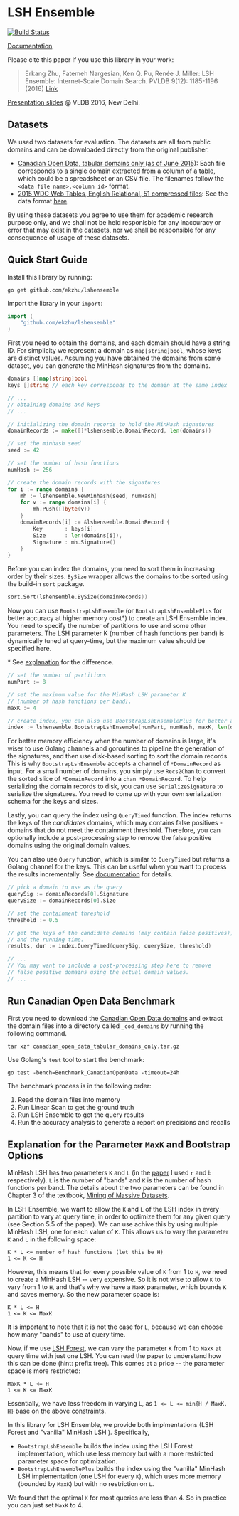 # LSH Ensemble

[![Build Status](https://travis-ci.org/ekzhu/lshensemble.svg?branch=master)](https://travis-ci.org/ekzhu/lshensemble)

[Documentation](https://godoc.org/github.com/ekzhu/lshensemble)

Please cite this paper if you use this library in your work:
>Erkang Zhu, Fatemeh Nargesian, Ken Q. Pu, Renée J. Miller:
>LSH Ensemble: Internet-Scale Domain Search. PVLDB 9(12): 1185-1196 (2016)
>[Link](http://www.vldb.org/pvldb/vol9/p1185-zhu.pdf)

[Presentation slides](http://www.cs.toronto.edu/~ekzhu/talks/lshensemble-vldb2016.pdf) @ VLDB 2016, New Delhi.

## Datasets

We used two datasets for evaluation. The datasets are all from public domains
and can be downloaded directly from the original publisher.

* [Canadian Open Data, tabular domains only (as of June 2015)](https://dl.dropboxusercontent.com/u/7441455/lshensemble/canadian_open_data_tabular_domains_only.tar.gz):
Each file corresponds to a single domain extracted from a column of
a table, which could be a spreadsheet or an CSV file. 
The filenames follow the `<data file name>.<column id>` format.
* [2015 WDC Web Tables, English Relational, 51 compressed files](http://data.dws.informatik.uni-mannheim.de/webtables/2015-07/englishCorpus/compressed):
See the data format [here](http://webdatacommons.org/webtables/2015/downloadInstructions.html).

By using these datasets you agree to use them for academic research purpose
only, and we shall not be held responisble for any 
inaccuracy or error that may exist in the 
datasets, nor we shall be responsible for any consequence of usage of these
datasets.

## Quick Start Guide

Install this library by running:

```
go get github.com/ekzhu/lshensemble
```

Import the library in your `import`:

```go
import (
	"github.com/ekzhu/lshensemble"
)
```

First you need to obtain the domains, and each domain should have a string ID.
For simplicity we represent a domain as `map[string]bool`, whose keys are distinct values.
Assuming you have obtained the domains from some dataset,
you can generate the MinHash signatures from the domains.

```go
domains []map[string]bool
keys []string // each key corresponds to the domain at the same index

// ... 
// obtaining domains and keys
// ...

// initializing the domain records to hold the MinHash signatures
domainRecords := make([]*lshensemble.DomainRecord, len(domains))

// set the minhash seed
seed := 42

// set the number of hash functions
numHash := 256

// create the domain records with the signatures
for i := range domains {
	mh := lshensemble.NewMinhash(seed, numHash)
	for v := range domains[i] {
		mh.Push([]byte(v))
	}
	domainRecords[i] := &lshensemble.DomainRecord {
		Key       : keys[i],
		Size      : len(domains[i]),
		Signature : mh.Signature()
	}
}
```

Before you can index the domains, you need to sort them in increasing order by
their sizes. `BySize` wrapper allows the domains to tbe sorted using the build-in `sort`
package.

```go
sort.Sort(lshensemble.BySize(domainRecords))
```

Now you can use `BootstrapLshEnsemble` 
(or `BootstrapLshEnsemblePlus` for better accuracy at higher memory cost\*) 
to create an LSH Ensemble index. You need to
specify the number of partitions to use and some other parameters.
The LSH parameter K (number of hash functions per band) is dynamically tuned at query-time,
but the maximum value should be specified here.

\* See [explanation](#maxk-explanation) for the difference.

```go
// set the number of partitions
numPart := 8

// set the maximum value for the MinHash LSH parameter K 
// (number of hash functions per band).
maxK := 4

// create index, you can also use BootstrapLshEnsemblePlus for better accuracy
index := lshensemble.BootstrapLshEnsemble(numPart, numHash, maxK, len(domainRecords), lshensemble.Recs2Chan(domainRecords))
```

For better memory efficiency when the number of domains is large, 
it's wiser to use Golang channels and goroutines
to pipeline the generation of the signatures, and then use disk-based sorting to sort the domain records. 
This is why `BootstrapLshEnsemble` accepts a channel of `*DomainRecord` as input.
For a small number of domains, you simply use `Recs2Chan` to convert the sorted slice of `*DomainRecord`
into a `chan *DomainRecord`.
To help serializing the domain records to disk, you can use `SerializeSignature`
to serialize the signatures.
You need to come up with your own serialization schema for the keys and sizes.

Lastly, you can query the index using `QueryTimed` function. The index returns the keys of the 
*candidates* domains, which may contains false positives - domains that do not meet the containment
threshold. Therefore, you can optionally include a post-processing step to remove
the false positive domains using the original domain values.

You can also use `Query` function, which is similar to `QueryTimed` but returns a Golang channel
for the keys. This can be useful when you want to process the results incrementally.
See [documentation](https://godoc.org/github.com/ekzhu/lshensemble#LshEnsemble.Query) for details.

```go
// pick a domain to use as the query
querySig := domainRecords[0].Signature
querySize := domainRecords[0].Size

// set the containment threshold
threshold := 0.5

// get the keys of the candidate domains (may contain false positives),
// and the running time. 
results, dur := index.QueryTimed(querySig, querySize, threshold)

// ...
// You may want to include a post-processing step here to remove 
// false positive domains using the actual domain values.
// ...
```

## Run Canadian Open Data Benchmark

First you need to download the [Canadian Open Data domains](https://github.com/ekzhu/lshensemble#datasets)
and extract the domain files into a directory called `_cod_domains` by running the following command.

```
tar xzf canadian_open_data_tabular_domains_only.tar.gz
```

Use Golang's `test` tool to start the benchmark:

```
go test -bench=Benchmark_CanadianOpenData -timeout=24h
```

The benchmark process is in the following order:

1. Read the domain files into memory
2. Run Linear Scan to get the ground truth
3. Run LSH Ensemble to get the query results
4. Run the accuracy analysis to generate a report on precisions and recalls

## <a name="maxk-explanation"></a>Explanation for the Parameter `MaxK` and Bootstrap Options

MinHash LSH has two parameters `K` and `L` (in the 
[paper](http://www.vldb.org/pvldb/vol9/p1185-zhu.pdf)
I used `r` and `b` respectively). 
`L` is the number of "bands" and `K` is the number of hash functions per band. 
The details about the two parameters can be found in
Chapter 3 of the textbook,
[Mining of Massive Datasets](http://infolab.stanford.edu/~ullman/mmds/book.pdf).

In LSH Ensemble, we want to allow the `K` and `L` of the LSH index in every partition to
vary at query time, in order to optimize them for any given query 
(see Section 5.5 of the paper).
We can use achive this by using multiple MinHash LSH, one for each value of `K`.
This allows us to vary the parameter `K` and `L` in the following space:
```
K * L <= number of hash functions (let this be H)
1 <= K <= H
```
However, this means that for every possible value of `K` from 1 to `H`, 
we need to create a MinHash LSH -- very expensive.
So it is not wise to allow `K` to vary from 1 to `H`, 
and that's why we have a `MaxK` parameter, which bounds `K` and saves memory. 
So the new parameter space is:
```
K * L <= H
1 <= K <= MaxK
```
It is important to note that it is not the case for `L`, 
because we can choose how many "bands" to use at query time.

Now, if we use [LSH Forest](http://ilpubs.stanford.edu:8090/678/1/2005-14.pdf),
we can vary the parameter `K` from 1 to `MaxK` at query time with just one LSH. 
You can read the paper to understand how this can be done 
(hint: prefix tree). 
This comes at a price -- the parameter space is more restricted:
```
MaxK * L <= H
1 <= K <= MaxK
```
Essentially, we have less freedom in varying `L`, as 
`1 <= L <= min{H / MaxK, H}` base on the above constraints.

In this library for LSH Ensemble, we provide both implmentations 
(LSH Forest and "vanilla" MinHash LSH ).
Specifically, 
* `BootstrapLshEnsemble` builds the index using the LSH Forest implementation, 
which use less memory but with a more restricted parameter space for optimization.
* `BootstrapLshEnsemblePlus` builds the index using the "vanilla" MinHash LSH
implementation (one LSH for every `K`), which uses more memory (bounded by `MaxK`)
but with no restriction on `L`.

We found that the optimal `K` for most queries are less than 4. So in practice you
can just set `MaxK` to 4.
